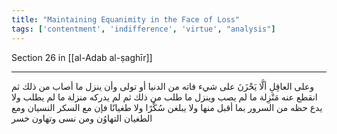 ```yaml
---
title: "Maintaining Equanimity in the Face of Loss"
tags: ['contentment', 'indifference', 'virtue', "analysis"]
---
```


 Section 26 in [[al-Adab al-ṣaghīr]]

---
وعلى العاقِلِ ألَّا يَحْزَنَ على شيء فاته من الدنيا أو تولى وأن ينزل ما أصاب من ذلك ثم انقطع عنه مَنْزِلة ما لم يصب وينزل ما طلب من ذلك ثم لم يدركه منزلة ما لم يطلب ولا يدع حظه من السرور بما أقبل منها ولا يبلغن سُكْرًا ولا طغيانًا فإن مع السكر النسيان ومع الطغيان التهاوُن ومن نسى وتهاون خسر
